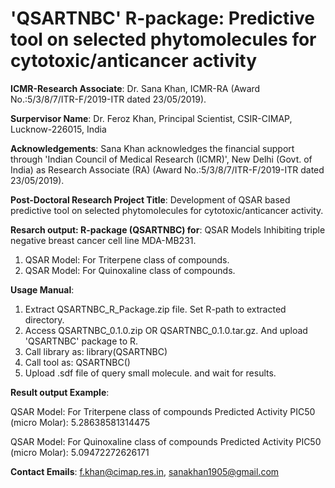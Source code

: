 # 'QSARTNBC' R-package: Predictive tool on selected phytomolecules for cytotoxic/anticancer activity

**ICMR-Research Associate**: Dr. Sana Khan, ICMR-RA (Award No.:5/3/8/7/ITR-F/2019-ITR dated 23/05/2019).

**Surpervisor Name**: Dr. Feroz Khan, Principal Scientist, CSIR-CIMAP, Lucknow-226015, India

**Acknowledgements**:
Sana Khan acknowledges the financial support through 'Indian Council of Medical Research (ICMR)', New Delhi (Govt. of India) as Research Associate (RA) (Award No.:5/3/8/7/ITR-F/2019-ITR dated 23/05/2019). 

**Post-Doctoral Research Project Title**:
Development of QSAR based predictive tool on selected phytomolecules for cytotoxic/anticancer activity.



**Resarch output: R-package (QSARTNBC) for**: QSAR Models Inhibiting triple negative breast cancer cell line MDA-MB231.
1. QSAR Model: For Triterpene class of compounds.
2. QSAR Model: For Quinoxaline class of compounds.

**Usage Manual**:
1. Extract QSARTNBC_R_Package.zip file. Set R-path to extracted directory.
2. Access QSARTNBC_0.1.0.zip OR QSARTNBC_0.1.0.tar.gz. And upload 'QSARTNBC' package to R. 
3. Call library as: library(QSARTNBC)
4. Call tool as: QSARTNBC()
5. Upload .sdf file of query small molecule. and wait for results.

**Result output Example**:

QSAR Model: For Triterpene class of compounds
     Predicted Activity PIC50 (micro Molar):  5.28638581314475
     
QSAR Model: For Quinoxaline class of compounds
     Predicted Activity PIC50 (micro Molar):  5.09472272626171


**Contact Emails**:
f.khan@cimap.res.in, sanakhan1905@gmail.com


